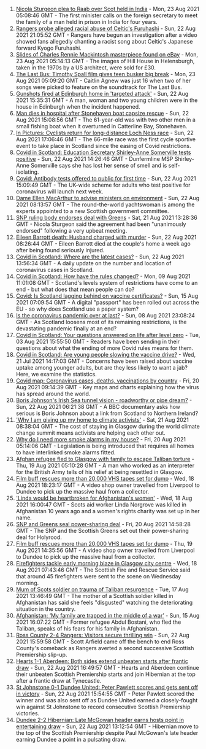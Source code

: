 1. [Nicola Sturgeon plea to Raab over Scot held in India](https://www.bbc.co.uk/news/uk-scotland-58272701) - Mon, 23 Aug 2021 05:08:46 GMT - The first minister calls on the foreign secretary to meet the family of a man held in prison in India for four years.
2. [Rangers probe alleged racial abuse of Celtic's Furuhashi](https://www.bbc.co.uk/news/uk-scotland-glasgow-west-58300455) - Sun, 22 Aug 2021 21:05:52 GMT - Rangers have begun an investigation after a video showed fans allegedly chanting a racist song about Celtic's Japanese forward Kyogo Furuhashi.
3. [Slides of Charles Rennie Mackintosh masterpiece found on eBay](https://www.bbc.co.uk/news/uk-scotland-glasgow-west-58297073) - Mon, 23 Aug 2021 05:14:13 GMT - The images of Hill House in Helensburgh, taken in the 1970s by a US architect, were sold for £30.
4. [The Last Bus: Timothy Spall film gives teen busker big break](https://www.bbc.co.uk/news/uk-scotland-58297986) - Mon, 23 Aug 2021 05:09:20 GMT - Caitlin Agnew was just 16 when two of her songs were picked to feature on the soundtrack for The Last Bus.
5. [Gunshots fired at Edinburgh home in 'targeted attack'](https://www.bbc.co.uk/news/uk-scotland-edinburgh-east-fife-58297984) - Sun, 22 Aug 2021 15:35:31 GMT - A man, woman and two young children were in the house in Edinburgh when the incident happened.
6. [Man dies in hospital after Stonehaven boat capsize rescue](https://www.bbc.co.uk/news/uk-scotland-north-east-orkney-shetland-58299011) - Sun, 22 Aug 2021 15:08:56 GMT - The 61-year-old was with two other men in a small fishing boat when it overturned in Catterline Bay, Stonehaven.
7. [In Pictures: Cyclists return for long-distance Loch Ness race](https://www.bbc.co.uk/news/uk-scotland-highlands-islands-58299528) - Sun, 22 Aug 2021 17:06:46 GMT - The 66-mile race was the first cycle sportive event to take place in Scotland since the easing of Covid restrictions.
8. [Covid in Scotland: Education Secretary Shirley-Anne Somerville tests positive](https://www.bbc.co.uk/news/uk-scotland-scotland-politics-58299376) - Sun, 22 Aug 2021 14:26:46 GMT - Dunfermline MSP Shirley-Anne Somerville says she has lost her sense of smell and is self-isolating.
9. [Covid: Antibody tests offered to public for first time](https://www.bbc.co.uk/news/uk-58293249) - Sun, 22 Aug 2021 15:09:49 GMT - The UK-wide scheme for adults who test positive for coronavirus will launch next week.
10. [Dame Ellen MacArthur to advise ministers on environment](https://www.bbc.co.uk/news/uk-scotland-scotland-politics-58293053) - Sun, 22 Aug 2021 08:13:57 GMT - The round-the-world yachtswoman is among the experts appointed to a new Scottish government committee.
11. [SNP ruling body endorses deal with Greens](https://www.bbc.co.uk/news/uk-scotland-58293047) - Sat, 21 Aug 2021 13:28:36 GMT - Nicola Sturgeon said the agreement had been "unanimously endorsed" following a very upbeat meeting.
12. [Eileen Barrott death: Husband charged with murder](https://www.bbc.co.uk/news/uk-england-leeds-58291273) - Sun, 22 Aug 2021 08:26:44 GMT - Eileen Barrott died at the couple's home a week ago after being found seriously injured.
13. [Covid in Scotland: Where are the latest cases?](https://www.bbc.co.uk/news/uk-scotland-53511877) - Sun, 22 Aug 2021 13:56:34 GMT - A daily update on the number and location of coronavirus cases in Scotland.
14. [Covid in Scotland: How have the rules changed?](https://www.bbc.co.uk/news/uk-scotland-53166816) - Mon, 09 Aug 2021 11:01:08 GMT - Scotland's levels system of restrictions have come to an end - but what does that mean people can do?
15. [Covid: Is Scotland lagging behind on vaccine certificates?](https://www.bbc.co.uk/news/uk-scotland-57519070) - Sun, 15 Aug 2021 07:09:54 GMT - A digital "passport" has been rolled out across the EU - so why does Scotland use a paper system?
16. [Is the coronavirus pandemic over at last?](https://www.bbc.co.uk/news/uk-scotland-58112939) - Sun, 08 Aug 2021 23:08:24 GMT - As Scotland loosens most of its remaining restrictions, is the devastating pandemic finally at an end?
17. [Covid in Scotland: Your questions answered on life after level zero](https://www.bbc.co.uk/news/uk-scotland-58071989) - Tue, 03 Aug 2021 15:55:50 GMT - Readers have been sending in their questions about what the ending of more Covid rules means for them.
18. [Covid in Scotland: Are young people slowing the vaccine drive?](https://www.bbc.co.uk/news/uk-scotland-57915106) - Wed, 21 Jul 2021 14:17:03 GMT - Concerns have been raised about vaccine uptake among younger adults, but are they less likely to want a jab? Here, we examine the statistics.
19. [Covid map: Coronavirus cases, deaths, vaccinations by country](https://www.bbc.co.uk/news/world-51235105) - Fri, 20 Aug 2021 09:14:39 GMT - Key maps and charts explaining how the virus has spread around the world.
20. [Boris Johnson's Irish Sea tunnel vision - roadworthy or pipe dream?](https://www.bbc.co.uk/news/uk-northern-ireland-58269437) - Sun, 22 Aug 2021 06:21:38 GMT - A BBC documentary asks how serious is Boris Johnson about a link from Scotland to Northern Ireland?
21. ['Why I am giving up my home to climate activists'](https://www.bbc.co.uk/news/uk-scotland-58279470) - Sat, 21 Aug 2021 08:38:04 GMT - The cost of staying in Glasgow during the world climate change summit means activists are helping each other out.
22. [Why do I need more smoke alarms in my house?](https://www.bbc.co.uk/news/uk-scotland-58268855) - Fri, 20 Aug 2021 05:14:06 GMT - Legislation is being introduced that requires all homes to have interlinked smoke alarms fitted.
23. [Afghan refugee fled to Glasgow with family to escape Taliban torture](https://www.bbc.co.uk/news/uk-scotland-58256884) - Thu, 19 Aug 2021 05:10:28 GMT - A man who worked as an interpreter for the British Army tells of his relief at being resettled in Glasgow.
24. [Film buff rescues more than 20,000 VHS tapes set for dump](https://www.bbc.co.uk/news/uk-scotland-tayside-central-58261702) - Wed, 18 Aug 2021 18:23:17 GMT - A video shop owner travelled from Liverpool to Dundee to pick up the massive haul from a collector.
25. ['Linda would be heartbroken for Afghanistan's women'](https://www.bbc.co.uk/news/uk-scotland-highlands-islands-58256706) - Wed, 18 Aug 2021 16:00:47 GMT - Scots aid worker Linda Norgrove was killed in Afghanistan 10 years ago and a women's rights charity was set up in her name.
26. [SNP and Greens seal power-sharing deal](https://www.bbc.co.uk/news/uk-scotland-58281867) - Fri, 20 Aug 2021 14:58:28 GMT - The SNP and the Scottish Greens set out their power-sharing deal for Holyrood.
27. [Film buff rescues more than 20,000 VHS tapes set for dump](https://www.bbc.co.uk/news/uk-scotland-tayside-central-58273051) - Thu, 19 Aug 2021 14:35:56 GMT - A video shop owner travelled from Liverpool to Dundee to pick up the massive haul from a collector.
28. [Firefighters tackle early morning blaze in Glasgow city centre](https://www.bbc.co.uk/news/uk-scotland-58255126) - Wed, 18 Aug 2021 07:43:46 GMT - The Scottish Fire and Rescue Service said that around 45 firefighters were sent to the scene on Wednesday morning.
29. [Mum of Scots soldier on trauma of Taliban resurgence](https://www.bbc.co.uk/news/uk-scotland-58247951) - Tue, 17 Aug 2021 13:46:49 GMT - The mother of a Scottish soldier killed in Afghanistan has said she feels "disgusted" watching the deteriorating situation in the country.
30. [Afghanistan: ‘My family are trapped in the middle of a war’](https://www.bbc.co.uk/news/uk-scotland-58224887) - Sun, 15 Aug 2021 16:07:22 GMT - Former refugee Abdul Bostani, who fled the Taliban, speaks of his fears for his family in Afghanistan.
31. [Ross County 2-4 Rangers: Visitors secure thrilling win](https://www.bbc.co.uk/sport/football/58215750) - Sun, 22 Aug 2021 15:59:58 GMT - Scott Arfield came off the bench to end Ross County's comeback as Rangers averted a second successive Scottish Premiership slip-up.
32. [Hearts 1-1 Aberdeen: Both sides extend unbeaten starts after frantic draw](https://www.bbc.co.uk/sport/football/58215743) - Sun, 22 Aug 2021 16:49:57 GMT - Hearts and Aberdeen continue their unbeaten Scottish Premiership starts and join Hibernian at the top after a frantic draw at Tynecastle.
33. [St Johnstone 0-1 Dundee United: Peter Pawlett scores and gets sent off in victory](https://www.bbc.co.uk/sport/football/58215757) - Sun, 22 Aug 2021 15:54:55 GMT - Peter Pawlett scored the winner and was also sent off as Dundee United earned a closely-fought win against St Johnstone to record consecutive Scottish Premiership victories.
34. [Dundee 2-2 Hibernian: Late McGowan header earns hosts point in entertaining draw](https://www.bbc.co.uk/sport/football/58215736) - Sun, 22 Aug 2021 13:12:54 GMT - Hibernian move to the top of the Scottish Premiership despite Paul McGowan's late header earning Dundee a point in a pulsating draw.
